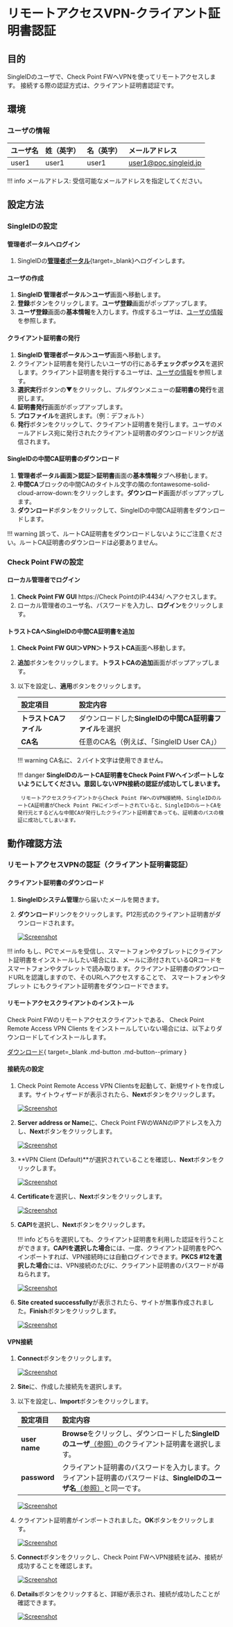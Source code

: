 # リモートアクセスVPN-クライアント証明書認証
## 目的
SingleIDのユーザで、Check Point FWへVPNを使ってリモートアクセスします。
接続する際の認証方式は、クライアント証明書認証です。

## 環境
### ユーザの情報
| **ユーザ名** | **姓（英字）** | **名（英字）** | **メールアドレス** |
| :--- | :--- | :--- | :--- |
| user1 | user1 | user1 | user1@poc.singleid.jp |

!!! info
    メールアドレス: 受信可能なメールアドレスを指定してください。

## 設定方法
### SingleIDの設定
#### 管理者ポータルへログイン
1. SingleIDの[**管理者ポータル**](https://www.singleid.jp/product-login/){target=_blank}へログインします。

#### ユーザの作成
1. **SingleID 管理者ポータル＞ユーザ**画面へ移動します。
2. **登録**ボタンをクリックします。**ユーザ登録**画面がポップアップします。
3. **ユーザ登録**画面の**基本情報**を入力します。作成するユーザは、[ユーザの情報](#ユーザの情報)を参照します。 

#### クライアント証明書の発行
1. **SingleID 管理者ポータル＞ユーザ**画面へ移動します。
2. クライアント証明書を発行したいユーザの行にある**チェックボックス**を選択します。クライアント証明書を発行するユーザは、[ユーザの情報](#ユーザの情報)を参照します。
3. **選択実行**ボタンの▼をクリックし、プルダウンメニューの**証明書の発行**を選択します。
4. **証明書発行**画面がポップアップします。
5. **プロファイル**を選択します。（例：デフォルト）
6. **発行**ボタンをクリックして、クライアント証明書を発行します。ユーザのメールアドレス宛に発行されたクライアント証明書のダウンロードリンクが送信されます。

#### SingleIDの中間CA証明書のダウンロード
1. **管理者ポータル画面＞認証＞証明書**画面の**基本情報**タブへ移動します。
2. **中間CA**ブロックの中間CAのタイトル文字の隣の:fontawesome-solid-cloud-arrow-down:をクリックします。**ダウンロード**画面がポップアップします。
3. **ダウンロード**ボタンをクリックして、SingleIDの中間CA証明書をダウンロードします。

!!! warning
    誤って、ルートCA証明書をダウンロードしないようにご注意ください。ルートCA証明書のダウンロードは必要ありません。

### Check Point FWの設定
#### ローカル管理者でログイン
1. **Check Point FW GUI** https://Check PointのIP:4434/ へアクセスします。
2. ローカル管理者のユーザ名、パスワードを入力し、**ログイン**をクリックします。

#### トラストCAへSingleIDの中間CA証明書を追加
1. **Check Point FW GUI＞VPN＞トラストCA**画面へ移動します。
2. **追加**ボタンをクリックします。**トラストCAの追加**画面がポップアップします。
3. 以下を設定し、**適用**ボタンをクリックします。

    | **設定項目** | **設定内容** |
    | :--- | :--- |
    | **トラストCAファイル** | ダウンロードした**SingleIDの中間CA証明書ファイル**を選択 |
    | **CA名** | 任意のCA名（例えば、「SingleID User CA」） |

    !!! warning
        CA名に、２バイト文字は使用できません。
    
    !!! danger
        **SingleIDのルートCA証明書をCheck Point FWへインポートしないようにしてください。意図しないVPN接続の認証が成功してしまいます。**
        
        リモートアクセスクライアントからCheck Point FWへのVPN接続時、SingleIDのルートCA証明書がCheck Point FWにインポートされていると、SingleIDのルートCAを発行元とするどんな中間CAが発行したクライアント証明書であっても、証明書のパスの検証に成功してしまいます。

## 動作確認方法
### リモートアクセスVPNの認証（クライアント証明書認証）

#### クライアント証明書のダウンロード
1. **SingleIDシステム管理**から届いたメールを開きます。
2. **ダウンロード**リンクをクリックします。P12形式のクライアント証明書がダウンロードされます。

    [![Screenshot](/images/2021-09-02_19-10-04-1024x489-1.png)](/images/2021-09-02_19-10-04-1024x489-1.png)

!!! info
    もし、PCでメールを受信し、スマートフォンやタブレットにクライアント証明書をインストールしたい場合には、メールに添付されているQRコードを スマートフォンやタブレットで読み取ります。クライアント証明書のダウンロードURLを認識しますので、そのURLへアクセスすることで、 スマートフォンやタブレット にもクライアント証明書をダウンロードできます。

#### リモートアクセスクライアントのインストール
Check Point FWのリモートアクセスクライアントである、 Check Point Remote Access VPN Clients をインストールしていない場合には、以下よりダウンロードしてインストールします。

[ダウンロード](https://supportcenter.checkpoint.com/supportcenter/portal?version=&amp;os=&amp;productTab=downloads&amp;product=175&amp;eventSubmit_doShowproductpage=){ target=_blank .md-button .md-button--primary }

#### 接続先の設定

1. Check Point Remote Access VPN Clientsを起動して、新規サイトを作成します。サイトウィザードが表示されたら、**Next**ボタンをクリックします。

    [![Screenshot](/images/image-24.png)](/images/image-24.png)

2. **Server address or Name**に、Check Point FWのWANのIPアドレスを入力し、**Next**ボタンをクリックします。

    [![Screenshot](/images/image-25.png)](/images/image-25.png)

3. **VPN Client (Default)**が選択されていることを確認し、**Next**ボタンをクリックします。

    [![Screenshot](/images/image-26.png)](/images/image-26.png)

4. **Certificate**を選択し、**Next**ボタンをクリックします。

    [![Screenshot](/images/image-cpvpnclient-cert.png)](/images/image-cpvpnclient-cert.png)

5. **CAPI**を選択し、**Next**ボタンをクリックします。

    !!! info
        どちらを選択しても、クライアント証明書を利用した認証を行うことができます。**CAPIを選択した場合**には、一度、クライアント証明書をPCへインポートすれば、VPN接続時には自動ログインできます。**PKCS #12を選択した場合**には、VPN接続のたびに、クライアント証明書のパスワードが尋ねられます。

    [![Screenshot](/images/image-cpvpnclient-capi.png)](/images/image-cpvpnclient-capi.png)

6. **Site created successfully**が表示されたら、サイトが無事作成されました。**Finish**ボタンをクリックします。

    [![Screenshot](/images/image-29.png)](/images/image-29.png)

#### VPN接続

1. **Connect**ボタンをクリックします。 

    [![Screenshot](/images/image-30.png)](/images/image-30.png)

2. **Site**に、作成した接続先を選択します。

3. 以下を設定し、**Import**ボタンをクリックします。
    
    | **設定項目** | **設定内容** |
    | :--- | :--- |
    | **user name** | **Browse**をクリックし、ダウンロードした**SingleIDのユーザ**[（参照）](#ユーザの情報)のクライアント証明書を選択します。 |
    | **password** | クライアント証明書のパスワードを入力します。クライアント証明書のパスワードは、**SingleIDのユーザ名**[（参照）](#ユーザの情報)と同一です。 |

    [![Screenshot](/images/image-cpvpnclient-importcert.png)](/images/image-cpvpnclient-importcert.png)

4. クライアント証明書がインポートされました。**OK**ボタンをクリックします。

    [![Screenshot](/images/image-cpvpnclient-importcert-ok.png)](/images/image-cpvpnclient-importcert-ok.png)

5. **Connect**ボタンをクリックし、Check Point FWへVPN接続を試み、接続が成功することを確認します。

    [![Screenshot](/images/image-cpvpnclient-cert-connect.png)](/images/image-cpvpnclient-cert-connect.png)

6. **Details**ボタンをクリックすると、詳細が表示され、接続が成功したことが確認できます。

    [![Screenshot](/images/image-32.png)](/images/image-32.png)

